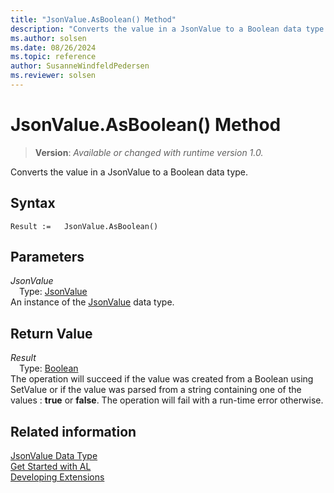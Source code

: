 ```yaml
---
title: "JsonValue.AsBoolean() Method"
description: "Converts the value in a JsonValue to a Boolean data type."
ms.author: solsen
ms.date: 08/26/2024
ms.topic: reference
author: SusanneWindfeldPedersen
ms.reviewer: solsen
---
```

[//]: # (START>DO_NOT_EDIT)
[//]: # (IMPORTANT:Do not edit any of the content between here and the END>DO_NOT_EDIT.)
[//]: # (Any modifications should be made in the .xml files in the ModernDev repo.)
# JsonValue.AsBoolean() Method
> **Version**: _Available or changed with runtime version 1.0._

Converts the value in a JsonValue to a Boolean data type.


## Syntax
```AL
Result :=   JsonValue.AsBoolean()
```
## Parameters
*JsonValue*  
&emsp;Type: [JsonValue](jsonvalue-data-type.md)  
An instance of the [JsonValue](jsonvalue-data-type.md) data type.  

## Return Value
*Result*  
&emsp;Type: [Boolean](../boolean/boolean-data-type.md)  
The operation will succeed if the value was created from a Boolean using SetValue or if the value was parsed from a string containing one of the values : **true** or **false**. The operation will fail with a run-time error otherwise.


[//]: # (IMPORTANT: END>DO_NOT_EDIT)



## Related information
[JsonValue Data Type](jsonvalue-data-type.md)  
[Get Started with AL](../../devenv-get-started.md)  
[Developing Extensions](../../devenv-dev-overview.md)